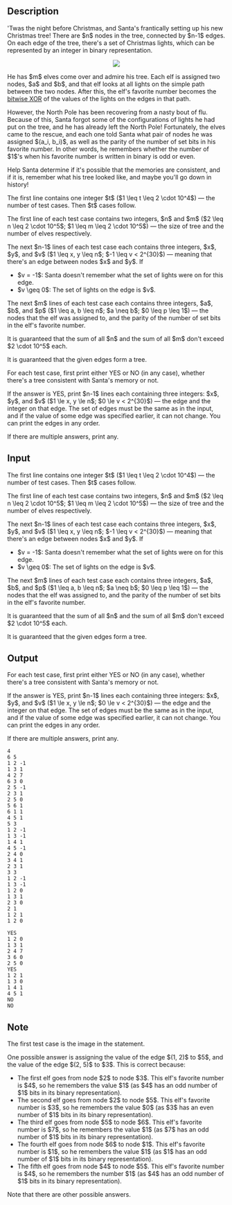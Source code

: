 ## Description

<div><p>'Twas the night before Christmas, and Santa's frantically setting up his new Christmas tree! There are $n$ nodes in the tree, connected by $n-1$ edges. On each edge of the tree, there's a set of Christmas lights, which can be represented by an integer in binary representation.</p><center> <img class="tex-graphics" src="file://jJigNWIn.png" style="max-width: 100.0%;max-height: 100.0%;"> </center><p>He has $m$ elves come over and admire his tree. Each elf is assigned two nodes, $a$ and $b$, and that elf looks at all lights on the simple path between the two nodes. After this, the elf's favorite number becomes the <a href="https://en.wikipedia.org/wiki/Bitwise_operation#XOR">bitwise XOR</a> of the values of the lights on the edges in that path.</p><p>However, the North Pole has been recovering from a nasty bout of flu. Because of this, Santa forgot some of the configurations of lights he had put on the tree, and he has already left the North Pole! Fortunately, the elves came to the rescue, and each one told Santa what pair of nodes he was assigned $(a_i, b_i)$, as well as <span class="tex-font-style-bf">the parity</span> of the number of set bits in his favorite number. In other words, he remembers whether the number of $1$'s when his favorite number is written in binary is <span class="tex-font-style-bf">odd or even</span>.</p><p>Help Santa determine if it's possible that the memories are consistent, and if it is, remember what his tree looked like, and maybe you'll go down in history!</p></div><div class="input-specification"><p>The first line contains one integer $t$ ($1 \leq t \leq 2 \cdot 10^4$)&nbsp;— the number of test cases. Then $t$ cases follow.</p><p>The first line of each test case contains two integers, $n$ and $m$ ($2 \leq n \leq 2 \cdot 10^5$; $1 \leq m \leq 2 \cdot 10^5$)&nbsp;— the size of tree and the number of elves respectively.</p><p>The next $n-1$ lines of each test case each contains three integers, $x$, $y$, and $v$ ($1 \leq x, y \leq n$; $-1 \leq v &lt; 2^{30}$)&nbsp;— meaning that there's an edge between nodes $x$ and $y$. If </p><ul> <li> $v = -1$: Santa doesn't remember what the set of lights were on for this edge. </li><li> $v \geq 0$: The set of lights on the edge is $v$. </li></ul><p>The next $m$ lines of each test case each contains three integers, $a$, $b$, and $p$ ($1 \leq a, b \leq n$; $a \neq b$; $0 \leq p \leq 1$)&nbsp;— the nodes that the elf was assigned to, and the <span class="tex-font-style-bf">parity</span> of the number of set bits in the elf's favorite number.</p><p>It is guaranteed that the sum of all $n$ and the sum of all $m$ don't exceed $2 \cdot 10^5$ each.</p><p>It is guaranteed that the given edges form a tree.</p></div><div class="output-specification"><p>For each test case, first print either <span class="tex-font-style-tt">YES</span> or <span class="tex-font-style-tt">NO</span> (in any case), whether there's a tree consistent with Santa's memory or not. </p><p>If the answer is <span class="tex-font-style-tt">YES</span>, print $n-1$ lines each containing three integers: $x$, $y$, and $v$ ($1 \le x, y \le n$; $0 \le v &lt; 2^{30}$)&nbsp;— the edge and the integer on that edge. The set of edges must be the same as in the input, and if the value of some edge was specified earlier, it can not change. You can print the edges in any order.</p><p>If there are multiple answers, print any.</p></div>

## Input

<p>The first line contains one integer $t$ ($1 \leq t \leq 2 \cdot 10^4$)&nbsp;— the number of test cases. Then $t$ cases follow.</p><p>The first line of each test case contains two integers, $n$ and $m$ ($2 \leq n \leq 2 \cdot 10^5$; $1 \leq m \leq 2 \cdot 10^5$)&nbsp;— the size of tree and the number of elves respectively.</p><p>The next $n-1$ lines of each test case each contains three integers, $x$, $y$, and $v$ ($1 \leq x, y \leq n$; $-1 \leq v &lt; 2^{30}$)&nbsp;— meaning that there's an edge between nodes $x$ and $y$. If </p><ul> <li> $v = -1$: Santa doesn't remember what the set of lights were on for this edge. </li><li> $v \geq 0$: The set of lights on the edge is $v$. </li></ul><p>The next $m$ lines of each test case each contains three integers, $a$, $b$, and $p$ ($1 \leq a, b \leq n$; $a \neq b$; $0 \leq p \leq 1$)&nbsp;— the nodes that the elf was assigned to, and the <span class="tex-font-style-bf">parity</span> of the number of set bits in the elf's favorite number.</p><p>It is guaranteed that the sum of all $n$ and the sum of all $m$ don't exceed $2 \cdot 10^5$ each.</p><p>It is guaranteed that the given edges form a tree.</p>

## Output

<p>For each test case, first print either <span class="tex-font-style-tt">YES</span> or <span class="tex-font-style-tt">NO</span> (in any case), whether there's a tree consistent with Santa's memory or not. </p><p>If the answer is <span class="tex-font-style-tt">YES</span>, print $n-1$ lines each containing three integers: $x$, $y$, and $v$ ($1 \le x, y \le n$; $0 \le v &lt; 2^{30}$)&nbsp;— the edge and the integer on that edge. The set of edges must be the same as in the input, and if the value of some edge was specified earlier, it can not change. You can print the edges in any order.</p><p>If there are multiple answers, print any.</p>





```input1
4
6 5
1 2 -1
1 3 1
4 2 7
6 3 0
2 5 -1
2 3 1
2 5 0
5 6 1
6 1 1
4 5 1
5 3
1 2 -1
1 3 -1
1 4 1
4 5 -1
2 4 0
3 4 1
2 3 1
3 3
1 2 -1
1 3 -1
1 2 0
1 3 1
2 3 0
2 1
1 2 1
1 2 0
```




```output1
YES
1 2 0
1 3 1
2 4 7
3 6 0
2 5 0
YES
1 2 1
1 3 0
1 4 1
4 5 1
NO
NO
```



## Note

<p>The first test case is the image in the statement.</p><p>One possible answer is assigning the value of the edge $(1, 2)$ to $5$, and the value of the edge $(2, 5)$ to $3$. This is correct because: </p><ul> <li> The first elf goes from node $2$ to node $3$. This elf's favorite number is $4$, so he remembers the value $1$ (as $4$ has an odd number of $1$ bits in its binary representation). </li><li> The second elf goes from node $2$ to node $5$. This elf's favorite number is $3$, so he remembers the value $0$ (as $3$ has an even number of $1$ bits in its binary representation). </li><li> The third elf goes from node $5$ to node $6$. This elf's favorite number is $7$, so he remembers the value $1$ (as $7$ has an odd number of $1$ bits in its binary representation). </li><li> The fourth elf goes from node $6$ to node $1$. This elf's favorite number is $1$, so he remembers the value $1$ (as $1$ has an odd number of $1$ bits in its binary representation). </li><li> The fifth elf goes from node $4$ to node $5$. This elf's favorite number is $4$, so he remembers the number $1$ (as $4$ has an odd number of $1$ bits in its binary representation). </li></ul><p>Note that there are other possible answers.</p>

